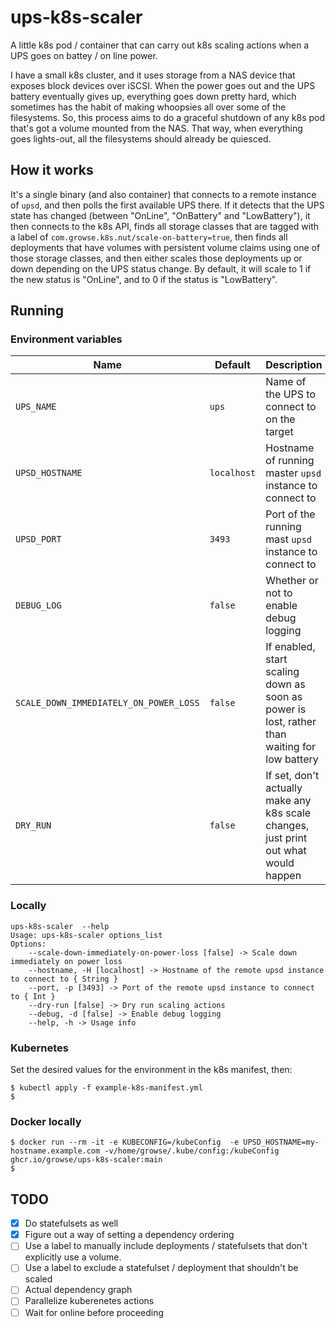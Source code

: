 # ups-k8s-scaler

A little k8s pod / container that can carry out k8s scaling actions when a UPS goes on battey / on line power.

I have a small k8s cluster, and it uses storage from a NAS device that exposes block devices over iSCSI. When the power goes out and the UPS battery eventually gives up, everything goes down pretty hard, which sometimes has the habit of making whoopsies all over some of the filesystems. So, this process aims to do a graceful shutdown of any k8s pod that's got a volume mounted from the NAS. That way, when everything goes lights-out, all the filesystems should already be quiesced.

## How it works

It's a single binary (and also container) that connects to a remote instance of `upsd`, and then polls the first available UPS there. If it detects that the UPS state has changed (between "OnLine", "OnBattery" and "LowBattery"), it then connects to the k8s API, finds all storage classes that are tagged with a label of `com.growse.k8s.nut/scale-on-battery=true`, then finds all deployments that have volumes with persistent volume claims using one of those storage classes, and then either scales those deployments up or down depending on the UPS status change. By default, it will scale to 1 if the new status is "OnLine", and to 0 if the status is "LowBattery".

## Running

### Environment variables

| Name                                   | Default     | Description                                                                                  |
| -------------------------------------- | ----------- | -------------------------------------------------------------------------------------------- |
| `UPS_NAME`                          | `ups`       | Name of the UPS to connect to on the target                                                  |
| `UPSD_HOSTNAME`                          | `localhost` | Hostname of running master `upsd` instance to connect to                                     |
| `UPSD_PORT`                          | `3493`      | Port of the running mast `upsd` instance to connect to                                       |
| `DEBUG_LOG`                            | `false`     | Whether or not to enable debug logging                                                       |
| `SCALE_DOWN_IMMEDIATELY_ON_POWER_LOSS` | `false`     | If enabled, start scaling down as soon as power is lost, rather than waiting for low battery |
| `DRY_RUN`                              | `false`     | If set, don't actually make any k8s scale changes, just print out what would happen          |

### Locally

```shell
ups-k8s-scaler  --help
Usage: ups-k8s-scaler options_list
Options:
    --scale-down-immediately-on-power-loss [false] -> Scale down immediately on power loss
    --hostname, -H [localhost] -> Hostname of the remote upsd instance to connect to { String }
    --port, -p [3493] -> Port of the remote upsd instance to connect to { Int }
    --dry-run [false] -> Dry run scaling actions
    --debug, -d [false] -> Enable debug logging
    --help, -h -> Usage info
```

### Kubernetes

Set the desired values for the environment in the k8s manifest, then:

```shell
$ kubectl apply -f example-k8s-manifest.yml
$
```

### Docker locally

```shell
$ docker run --rm -it -e KUBECONFIG=/kubeConfig  -e UPSD_HOSTNAME=my-hostname.example.com -v/home/growse/.kube/config:/kubeConfig ghcr.io/growse/ups-k8s-scaler:main
$
```

## TODO

- [x] Do statefulsets as well
- [x] Figure out a way of setting a dependency ordering
- [ ] Use a label to manually include deployments / statefulsets that don't explicitly use a volume.
- [ ] Use a label to exclude a statefulset / deployment that shouldn't be scaled
- [ ] Actual dependency graph
- [ ] Parallelize kuberenetes actions
- [ ] Wait for online before proceeding
